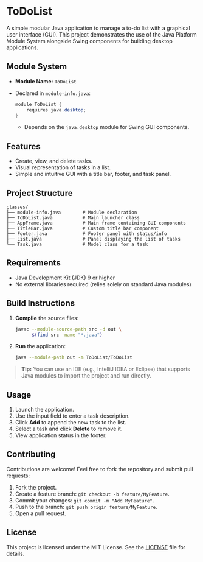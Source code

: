 # ToDoList

A simple modular Java application to manage a to-do list with a graphical user interface (GUI). This project demonstrates the use of the Java Platform Module System alongside Swing components for building desktop applications.

## Module System

* **Module Name:** `ToDoList`
* Declared in `module-info.java`:

  ```java
  module ToDoList {
      requires java.desktop;
  }
  ```

  * Depends on the `java.desktop` module for Swing GUI components.

## Features

* Create, view, and delete tasks.
* Visual representation of tasks in a list.
* Simple and intuitive GUI with a title bar, footer, and task panel.

## Project Structure

```
classes/
├── module-info.java        # Module declaration
├── ToDoList.java           # Main launcher class
├── AppFrame.java           # Main frame containing GUI components
├── TitleBar.java           # Custom title bar component
├── Footer.java             # Footer panel with status/info
├── List.java               # Panel displaying the list of tasks
└── Task.java               # Model class for a task
```

## Requirements

* Java Development Kit (JDK) 9 or higher
* No external libraries required (relies solely on standard Java modules)

## Build Instructions

1. **Compile** the source files:

   ```bash
   javac --module-source-path src -d out \
         $(find src -name "*.java")
   ```
2. **Run** the application:

   ```bash
   java --module-path out -m ToDoList/ToDoList
   ```

> **Tip:** You can use an IDE (e.g., IntelliJ IDEA or Eclipse) that supports Java modules to import the project and run directly.

## Usage

1. Launch the application.
2. Use the input field to enter a task description.
3. Click **Add** to append the new task to the list.
4. Select a task and click **Delete** to remove it.
5. View application status in the footer.

## Contributing

Contributions are welcome! Feel free to fork the repository and submit pull requests:

1. Fork the project.
2. Create a feature branch: `git checkout -b feature/MyFeature`.
3. Commit your changes: `git commit -m "Add MyFeature"`.
4. Push to the branch: `git push origin feature/MyFeature`.
5. Open a pull request.

## License

This project is licensed under the MIT License. See the [LICENSE](LICENSE) file for details.
